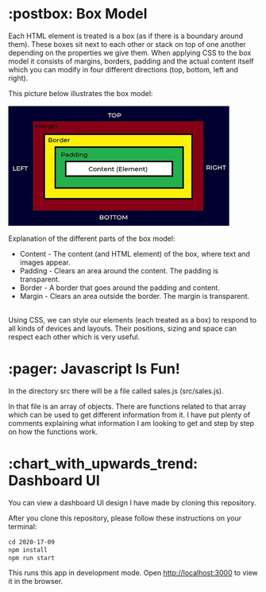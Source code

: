 <h1> :postbox: Box Model</h1>

Each HTML element is treated is a box (as if there is a boundary around them). These boxes sit next to each other or stack on top of one another depending on the properties we give them.
When applying CSS to the box model it consists of margins, borders, padding and the actual content itself which you can modify in four different directions (top, bottom, left and right).

This picture below illustrates the box model:<br><br>
![Border Box Image](public/img//border-box.jpg?raw=true "Border Box")

Explanation of the different parts of the box model:
<ul>
<li>Content - The content (and HTML element) of the box, where text and images appear.</li>
<li>Padding - Clears an area around the content. The padding is transparent.</li>
<li>Border - A border that goes around the padding and content.</li>
<li>Margin - Clears an area outside the border. The margin is transparent.</li>
</ul><br>
Using CSS, we can style our elements (each treated as a box) to respond to all kinds of devices and layouts. Their positions, sizing and space can respect each other which is very useful.

<h1>:pager: Javascript Is Fun!</h1>

In the directory src there will be a file called sales.js (src/sales.js).

In that file is an array of objects. There are functions related to that array which can be used to get different information from it. I have put plenty of comments explaining what information I am looking to get and step by step on how the functions work.

<h1>:chart_with_upwards_trend: Dashboard UI</h1>

You can view a dashboard UI design I have made by cloning this repository.

After you clone this repository, please follow these instructions on your terminal:

```
cd 2020-17-09
npm install
npm run start
```
This runs this app in development mode.
Open [http://localhost:3000](http://localhost:3000) to view it in the browser.


